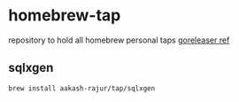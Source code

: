 # homebrew-tap
repository to hold all homebrew personal taps [goreleaser ref](https://goreleaser.com/customization/homebrew/)

## sqlxgen
```bash
brew install aakash-rajur/tap/sqlxgen
```
